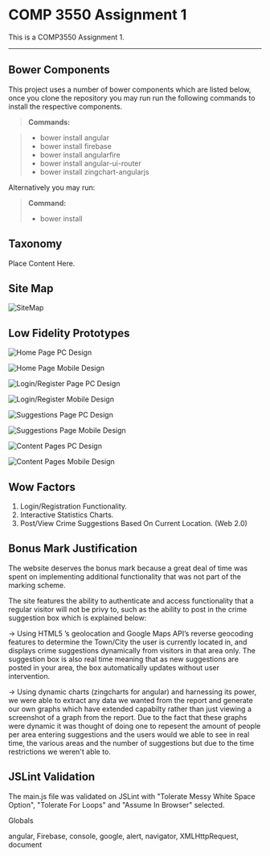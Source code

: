 COMP 3550 Assignment 1
===================


This is a COMP3550 Assignment 1.

----------


Bower Components
-------------

This project uses a number of bower components which are listed below, once you clone the repository you may run run the following commands to install the respective components.

> **Commands:**

> - bower install angular
> - bower install firebase
> - bower install angularfire
> - bower install angular-ui-router
> - bower install zingchart-angularjs

Alternatively you may run:

> **Command:**
>- bower install


Taxonomy
----------------------------

Place Content Here.


Site Map
----------------------------

![SiteMap](app/images/sitemap.jpg)


Low Fidelity Prototypes
----------------------------

![Home Page PC Design](app/images/prototype-01.png)

![Home Page Mobile Design](app/images/prototype-02.png)

![Login/Register Page PC Design](app/images/prototype2-01.png)

![Login/Register Mobile Design](app/images/prototype2-02.png)

![Suggestions Page PC Design](app/images/prototype3-01.png)

![Suggestions Page Mobile Design](app/images/prototype3-02.png)

![Content Pages PC Design](app/images/prototype4-01.png)

![Content Pages Mobile Design](app/images/prototype4-02.png)


Wow Factors
-------------

1. Login/Registration Functionality.
2. Interactive Statistics Charts.
3. Post/View Crime Suggestions Based On Current Location. (Web 2.0)


Bonus Mark Justification
-------------

The website deserves the bonus mark because a great deal of time was spent on implementing additional functionality that was not part of the marking scheme.

The site features the ability to authenticate and access functionality that a regular visitor will not be privy to, such as the ability to post in the crime suggestion box which is explained below:

-> Using HTML5 ’s geolocation and Google Maps API’s reverse geocoding features to determine the Town/City the user is currently located in, and displays crime suggestions dynamically from visitors in that area only. The suggestion box is also real time meaning that as new suggestions are posted in your area, the box automatically updates without user intervention.

-> Using dynamic charts (zingcharts for angular) and harnessing its power, we were able to extract any data we wanted from the report and generate our own graphs which
have extended capabilty rather than just viewing a screenshot of a graph from the report. Due to the fact that these graphs were dynamic it was thought of doing one to repesent the
amount of people per area entering suggestions and the users would we able to see in real time, the various areas and the number of suggestions but due to the time restrictions
we weren't able to.

JSLint Validation
-------------

The main.js file was validated on JSLint with "Tolerate Messy White Space Option", "Tolerate For Loops" and "Assume In Browser" selected.

Globals

angular, Firebase, console, google, alert, navigator, XMLHttpRequest, document

